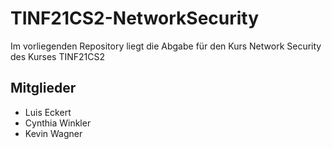# TINF21CS2-NetworkSecurity
Im vorliegenden Repository liegt die Abgabe für den Kurs Network Security des Kurses TINF21CS2
## Mitglieder
- Luis Eckert
- Cynthia Winkler
- Kevin Wagner
